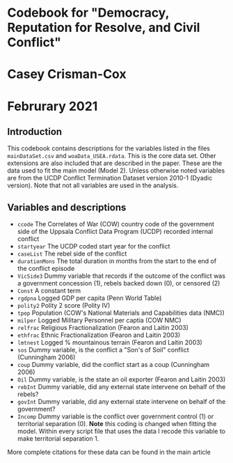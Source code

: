 # Codebook for "Democracy, Reputation for Resolve, and Civil Conflict"
# Casey Crisman-Cox 
# Februrary 2021

## Introduction

This codebook contains descriptions for the variables listed in the files `mainDataSet.csv` and `woaData_USEA.rdata`. This is the core data set. Other extensions are also included that are described in the paper.
These are the data used to fit the main model (Model 2).
Unless otherwise noted variables are from the  UCDP Conflict Termination Dataset version 2010-1 (Dyadic version).
Note that not all variables are used in the analysis.

## Variables and descriptions
- `ccode` The Correlates of War (COW) country code of the government side of the Uppsala Conflict Data Program (UCDP) recorded internal conflict
- `startyear` The UCDP coded start year for the conflict 
- `caseList` The rebel side of the conflict 
- `durationMons` The total duration in months from the start to the end of the conflict episode
- `VicSide3` Dummy variable that records if the outcome of the conflict was a government concession (1), rebels backed down (0), or censored (2) 
- `Const` A constant term 
- `rgdpna` Logged GDP per capita (Penn World Table)
- `polity2` Polity 2 score (Polity IV)
- `tpop` Population (COW's National Materials and Capabilities data (NMC))
- `milper` Logged Military Personnel per captia (COW NMC)
- `relfrac` Religious Fractionalization (Fearon and Laitin 2003)
- `ethfrac` Ethnic Fractionalization (Fearon and Laitin 2003)
- `lmtnest` Logged % mountainous terrain (Fearon and Laitin 2003)
- `sos` Dummy variable, is the conflict a  "Son's of Soil" conflict (Cunningham 2006)
- `coup` Dummy variable, did the conflict start as a coup (Cunningham 2006)
- `Oil` Dummy variable, is the state an oil exporter (Fearon and Laitin 2003)
- `rebInt` Dummy variable, did any external state intervene on behalf of the rebels?
- `govInt` Dummy variable, did any external state intervene on behalf of the government?
- `Incomp` Dummy variable is the conflict over government control (1) or territorial separation (0). **Note** this coding is changed when fitting the model. Within every script file that uses the data I recode this variable to make territorial separation 1.

More complete citations for these data can be found in the main article
